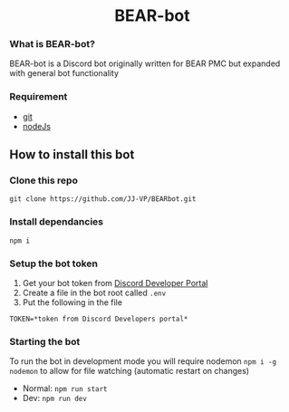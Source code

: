 <h1 align="center">
    BEAR-bot
</h1>

### What is BEAR-bot?

BEAR-bot is a Discord bot originally written for BEAR PMC but expanded with general bot functionality

### Requirement

- [git](https://git-scm.com/)
- [nodeJs](https://nodejs.org/)

## How to install this bot

### Clone this repo

```
git clone https://github.com/JJ-VP/BEARbot.git
```

### Install dependancies

```
npm i
```

### Setup the bot token

1. Get your bot token from [Discord Developer Portal](https://discord.com/developers/applications/)
2. Create a file in the bot root called `.env`
3. Put the following in the file

```
TOKEN=*token from Discord Developers portal*
```

### Starting the bot

To run the bot in development mode you will require nodemon `npm i -g nodemon` to allow for file watching (automatic restart on changes)

- Normal: `npm run start`
- Dev: `npm run dev`
